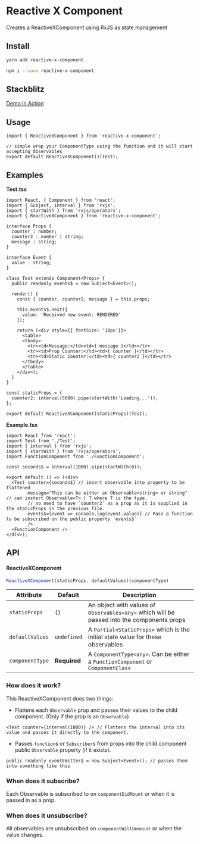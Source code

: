 # Reactive X Component

Creates a ReactiveXComponent using RxJS as state management

## Install

```bash
yarn add reactive-x-component
```

```bash
npm i --save reactive-x-component
```

## Stackblitz

[Demo in Action](https://stackblitz.com/edit/reactive-x-component)

## Usage
```tsx
import { ReactiveXComponent } from 'reactive-x-component';

// simple wrap your ComponentType using the function and it will start accepting Observables
export default ReactiveXComponent()(Test);
```

## Examples
**Test.tsx**
```tsx
import React, { Component } from 'react';
import { Subject, interval } from 'rxjs';
import { startWith } from 'rxjs/operators';
import { ReactiveXComponent } from 'reactive-x-component';

interface Props {
  counter : number;
  counter2 : number | string;
  message : string;
}

interface Event {
  value : string;
}

class Test extends Component<Props> {
  public readonly events$ = new Subject<Event>();
  
  render() {
    const { counter, counter2, message } = this.props;

    this.events$.next({
      value: 'Received new event: RENDERED'
    });

    return (<div style={{ fontSize: '18px'}}>
      <table>
      <tbody>
        <tr><td>Message:</td><td>{ message }</td></tr>
        <tr><td>Prop Counter:</td><td>{ counter }</td></tr>
        <tr><td>Static Counter:</td><td>{ counter2 }</td></tr>
      </tbody>
      </table>
    </div>);
  }
}

const staticProps = {
  counter2: interval(5000).pipe(startWith('Loading...')),
};

export default ReactiveXComponent(staticProps)(Test);
```

**Example.tsx**
```tsx
import React from 'react';
import Test from './Test';
import { interval } from 'rxjs';
import { startWith } from 'rxjs/operators';
import FunctionComponent from './FunctionComponent';

const seconds$ = interval(1000).pipe(startWith(0));

export default () => (<div>
  <Test counter={seconds$} // insert observable into property to be flattened
        message="This can be either an Observable<string> or string"  // can instert Observable<T> | T where T is the type.
        // no need to have `counter2` as a prop as it is supplied in the staticProps in the previous file.
        events$={event => console.log(event.value)} // Pass a function to be subscribed on the public property `events$`
        />
  <FunctionComponent />
</div>);
```

## API

#### **ReactiveXComponent**

```ts
ReactiveXComponent(staticProps, defaultValues)(componentType)
```

| Attribute      | Default      | Description                                                                                |
| ---------------| -------------|---------------------------------------------------------------------------------- |
| `staticProps`  | `{}`         | An object with values of `Observables<any>` which will be passed into the components props |
| `defaultValues`| `undefined`  |A `Partial<StaticProps>` which is the initial state value for these observables            |
| `componentType`| **Required** | A `ComponentType<any>`. Can be either a `FunctionComponent` or `ComponentClass`            |


### How does it work?
This ReactiveXComponent does two things:

 - Flattens each `Observable` prop and passes their values to the child component. (Only if the prop is an `Observable`)
 ```tsx
 <Test counter={interval(1000)} /> // Flattens the interval into its value and passes it directly to the component.
 ```

 - Passes `function`s or `Subscriber`s from props into the child component public `Observable` property (if it exists).
 ```tsx
 public readonly eventEmitter$ = new Subject<Event>(); // passes them into something like this
 ```

### When does it subscribe?
Each Observable is subscribed to on `componentDidMount` or when it is passed in as a prop.

### When does it unsubscribe?
All observables are unsubscribed on `componentWillUnmount` or when the value changes.
